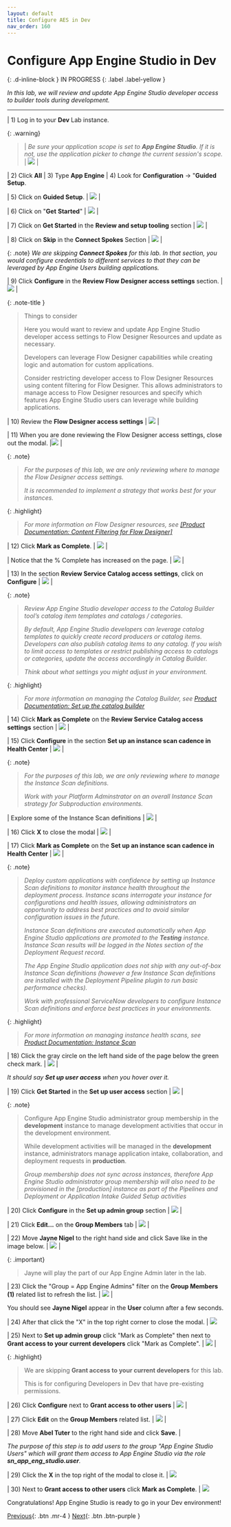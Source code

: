 ```yaml
---
layout: default
title: Configure AES in Dev 
nav_order: 160
---
```


# Configure App Engine Studio in Dev

{: .d-inline-block }
IN PROGRESS
{: .label .label-yellow }

*In this lab, we will review and update App Engine Studio developer access to builder tools during development.*

---

| 1) Log in to your **Dev** Lab instance. 

{: .warning}
> | *Be sure your application scope is set to **App Engine Studio**. If it is not, use the application picker to change the current session's scope.*  | ![](../assets/images/2023-03-03-16-39-04.png) |


| 2) Click **All** 
| 3) Type **App Engine** 
| 4) Look for **Configuration** -> "**Guided Setup**.  

| 5) Click on **Guided Setup**.  | ![](../assets/images/2023-03-06-16-55-44.png) |

| 6) Click on "**Get** **Started**" | ![](../assets/images/2023-03-06-17-01-22.png) |

| 7) Click on **Get Started** in the **Review and setup tooling** section | ![](../assets/images/2023-03-06-17-00-41.png) |

| 8) Click on **Skip** in the **Connect Spokes** Section | ![](../assets/images/2023-03-06-17-05-43.png) |

{: .note}
*We are skipping **Connect Spokes** for this lab. In that section, you would configure credentials to different services to that they can be leveraged by App Engine Users building applications.*

| 9) Click **Configure** in the **Review Flow Designer access settings** section. | ![](../assets/images/2023-03-06-17-08-18.png) |

{: .note-title }
> Things to consider
>
> Here you would want to review and update App Engine Studio developer access settings to Flow Designer Resources and update as necessary.
> 
> Developers can leverage Flow Designer capabilities while creating logic and automation for custom applications.
> 
> Consider restricting developer access to Flow Designer Resources using content filtering for Flow Designer. This allows administrators to manage access to Flow Designer resources and specify which features App Engine Studio users can leverage while building applications.

| 10) Review the **Flow Designer access settings** | ![](../assets/images/2023-03-06-17-09-26.png) |

| 11) When you are done reviewing the Flow Designer access settings, close out the modal. |![](../assets/images/2023-03-06-17-15-51.png) |

{: .note}
> *For the purposes of this lab, we are only reviewing where to manage the Flow Designer access settings.*
>
> *It is recommended to implement a strategy that works best for your instances.*

{: .highlight}
> *For more information on Flow Designer resources, see*
> *[[Product Documentation: Content Filtering for Flow Designer]](https://docs.servicenow.com/csh?topicname=content-filtering-flow-designer.html)*

| 12) Click **Mark as Complete**. | ![](../assets/images/2023-03-06-17-15-26.png) |

| Notice that the % Complete has increased on the page.  | ![](../assets/images/2023-03-06-17-17-15.png) |

| 13) In the section **Review Service Catalog access settings**, click on **Configure** | ![](../assets/images/2023-03-06-17-18-08.png) |

{: .note}
> *Review App Engine Studio developer access to the Catalog Builder tool’s catalog item templates and catalogs / categories.*
> 
> *By default, App Engine Studio developers can leverage catalog templates to quickly create record producers or catalog items. Developers can also publish catalog items to any catalog. If you wish to limit access to templates or restrict publishing access to catalogs or categories, update the access accordingly in Catalog Builder.*
>
> *Think about what settings you might adjust in your environment.*
>

{: .highlight}
> *For more information on managing the Catalog Builder, see 
> [Product Documentation: Set up the catalog builder](https://docs.servicenow.com/csh?topicname=set-up-cat-builder.html&version=latest)*

| 14) Click **Mark as Complete** on the **Review Service Catalog access settings** section | ![](../assets/images/2023-03-06-17-29-45.png) |

| 15) Click **Configure** in the section **Set up an instance scan cadence in Health Center** | ![](../assets/images/2023-03-06-17-31-15.png) |

{: .note}
> *For the purposes of this lab, we are only reviewing where to manage the Instance Scan definitions.*
>
> *Work with your Platform Adminstrator on an overall Instance Scan strategy for Subproduction environments.*

| Explore some of the Instance Scan definitions | ![](../assets/images/2023-03-09-18-01-24.png) |

| 16) Click **X** to close the modal | ![](../assets/images/2023-03-09-18-01-59.png) |

| 17) Click **Mark as Complete** on the **Set up an instance scan cadence in Health Center** | ![](../assets/images/2023-03-06-17-35-47.png) |

{: .note}
> *Deploy custom applications with confidence by setting up Instance Scan definitions to monitor instance health throughout the deployment process. Instance scans interrogate your instance for configurations and health issues, allowing administrators an opportunity to address best practices and to avoid similar configuration issues in the future.*
> 
> *Instance Scan definitions are executed automatically when App Engine Studio applications are promoted to the **Testing** instance. Instance Scan results will be logged in the Notes section of the Deployment Request record.*
> 
> *The App Engine Studio application does not ship with any out-of-box Instance Scan definitions (however a few Instance Scan definitions are installed with the Deployment Pipeline plugin to run basic performance checks).*
> 
> 
> *Work with professional ServiceNow developers to configure Instance Scan definitions and enforce best practices in your environments.*

{: .highlight}
> *For more information on managing instance health scans, see 
> [Product Documentation: Instance Scan](https://docs.servicenow.com/csh?topicname=hs-landing-page.html)*

| 18) Click the gray circle on the left hand side of the page below the green check mark.  | ![](../assets/images/2023-03-06-17-36-57.png) |

*It should say **Set up user access** when you hover over it.*

| 19) Click **Get Started** in the **Set up user access** section | ![](../assets/images/2023-03-06-17-38-21.png) |

{: .note}
> Configure App Engine Studio administrator group membership in the **development** instance to manage development activities that occur in the development environment.
> 
> While development activities will be managed in the **development** instance, administrators manage application intake, collaboration, and deployment requests in **production**.
> 
> *Group membership does not sync across instances, therefore App Engine Studio administrator group membership will also need to be provisioned in the [production] instance as part of the Pipelines and Deployment or Application Intake Guided Setup activities*

| 20) Click **Configure** in the **Set up admin group** section | ![](../assets/images/2023-03-07-12-13-00.png) |

| 21) Click **Edit...** on the **Group Members** tab | ![](../assets/images/2023-03-07-12-16-02.png) |

| 22) Move **Jayne Nigel** to the right hand side and click Save like in the image below. | ![](../assets/images/2023-03-07_14-07-09.gif) |

{: .important}
> Jayne will play the part of our App Engine Admin later in the lab.

| 23) Click the "Group = App Engine Admins" filter on the **Group Members (1)** related list to refresh the list.  | ![](../assets/images/2023-03-07-14-22-13.png) |

You should see **Jayne Nigel** appear in the **User** column after a few seconds. 

| 24) After that click the "X" in the top right corner to close the modal.  | ![](../assets/images/2023-03-07-14-13-17.png)

| 25) Next to **Set up admin group** click "Mark as Complete" then next to **Grant access to your current developers** click "Mark as Complete". | ![](../assets/images/2023-03-07-14-17-31.png) | 

{: .highlight}
> We are skipping **Grant access to your current developers** for this lab. 
>
> This is for configuring Developers in Dev that have pre-existing permissions. 
>

| 26) Click **Configure** next to **Grant access to other users** | ![](../assets/images/2023-03-07-14-23-55.png) |

| 27) Click **Edit** on the **Group Members** related list. |  ![](../assets/images/2023-03-07-14-25-01.png) |

| 28) Move **Abel Tuter** to the right hand side and click **Save**.  | 

*The purpose of this step is to add users to the group "App Engine Studio Users" which will grant them access to App Engine Studio via the role **sn_app_eng_studio.user**.*

<!--
{: .important}
> In the next section, we will learn how to set up an Intake process for users that want to apply to be an **App Engine Studio User**. 
-->

| 29) Click the **X** in the top right of the modal to close it. | ![](../assets/images/2023-03-07-14-28-16.png) 

| 30) Next to **Grant access to other users** click **Mark as Complete**. | ![](../assets/images/2023-03-07-14-46-12.png)

Congratulations!  App Engine Studio is ready to go in your Dev environment! 

[Previous][PREVIOUS]{: .btn .mr-4 }
[Next][NEXT]{: .btn .btn-purple }

[PREVIOUS]: ../
[NEXT]: ../130_Pipeline_and_Deployment